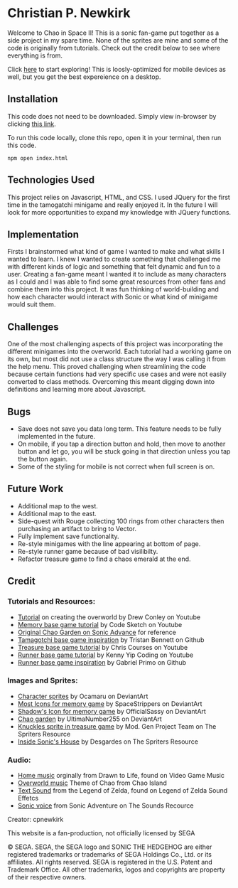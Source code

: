# Christian P. Newkirk

Welcome to Chao in Space II! This is a sonic fan-game put together as a side project in my spare time. None of the sprites are mine and some of the code is originally from tutorials. Check out the credit below to see where everything is from.

Click [here](https://cpnewkirk.github.io/myGame/) to start exploring! This is loosly-optimized for mobile devices as well, but you get the best expereience on a desktop.

## Installation

This code does not need to be downloaded. Simply view in-browser by clicking [this link](https://cpnewkirk.github.io/myGame/).

To run this code locally, clone this repo, open it in your terminal, then run this code.

```
npm open index.html
```

## Technologies Used

This project relies on Javascript, HTML, and CSS. I used JQuery for the first time in the tamogatchi minigame and really enjoyed it. In the future I will look for more opportunities to expand my knowledge with JQuery functions.

## Implementation

Firsts I brainstormed what kind of game I wanted to make and what skills I wanted to learn. I knew I wanted to create something that challenged me with different kinds of logic and something that felt dynamic and fun to a user. Creating a fan-game meant I wanted it to include as many characters as I could and I was able to find some great resources from other fans and combine them into this project. It was fun thinking of world-building and how each character would interact with Sonic or what kind of minigame would suit them.

## Challenges

One of the most challenging aspects of this project was incorporating the different minigames into the overworld. Each tutorial had a working game on its own, but most did not use a class structure the way I was calling it from the help menu. This proved challenging when streamlining the code because certain functions had very specific use cases and were not easily converted to class methods. Overcoming this meant digging down into definitions and learning more about Javascript.

## Bugs

- Save does not save you data long term. This feature needs to be fully implemented in the future.
- On mobile, if you tap a direction button and hold, then move to another button and let go, you will be stuck going in that direction unless you tap the button again.
- Some of the styling for mobile is not correct when full screen is on.

## Future Work

- Additional map to the west.
- Additional map to the east.
- Side-quest with Rouge collecting 100 rings from other characters then purchasing an artifact to bring to Vector.
- Fully implement save functionality.
- Re-style minigames with the line appearing at bottom of page.
- Re-style runner game because of bad visilibilty.
- Refactor treasure game to find a chaos emerald at the end.

## Credit

### Tutorials and Resources:

- [Tutorial](https://www.youtube.com/watch?v=Lq_VQcrEfEQ&list=PLcjhmZ8oLT0r9dSiIK6RB_PuBWlG1KSq_&index=26) on creating the overworld by Drew Conley on Youtube
- [Memory base game tutorial](https://www.youtube.com/watch?v=NGtx3EBlpNE&list=PLLX1I3KXZ-YH-woTgiCfONMya39-Ty8qw&index=12) by Code Sketch on Youtube
- [Original Chao Garden on Sonic Advance](https://www.youtube.com/watch?v=OKg0yriltiw) for reference
- [Tamagotchi base game inspiration](https://github.com/tr-stan/tamagotchi-pet/tree/master) by Tristan Bennett on Github
- [Treasure base game tutorial](https://www.youtube.com/watch?v=Lcdc2v-9PjA) by Chris Courses on Youtube
- [Runner base game tutorial](https://www.youtube.com/watch?v=lgck-txzp9o) by Kenny Yip Coding on Youtube
- [Runner base game inspiration](https://github.com/PlopesK/Sonic-R?tab=readme-ov-file) by Gabriel Primo on Github

### Images and Sprites:

- [Character sprites](https://www.deviantart.com/ocamaru/gallery/50206420/sonic-charsets) by Ocamaru on DeviantArt
- [Most Icons for memory game](https://www.deviantart.com/officialsassy/art/Tails-head-Logo-836672536) by SpaceStrippers on DeviantArt
- [Shadow's Icon for memory game](https://www.deviantart.com/spacestrippers/art/Shadow-Logo-free-icon-315230198) by OfficialSassy on DeviantArt
- [Chao garden](https://www.deviantart.com/ultimanumber255/art/Tiny-Chao-Garden-Spritesheet-792348615) by UltimaNumber255 on DeviantArt
- [Knuckles sprite in treasure game](https://www.spriters-resource.com/custom_edited/sonicthehedgehogcustoms/sheet/77456/) by Mod. Gen Project Team on The Spriters Resource
- [Inside Sonic's House](https://www.spriters-resource.com/fullview/17384/) by Desgardes on The Spriters Resource 

### Audio:

- [Home music](https://downloads.khinsider.com/game-soundtracks/album/drawn-to-life-nintendo-ds/65_Village.mp3) orginally from Drawn to Life, found on Video Game Music
- [Overworld music](https://chao-island.com/media/music) Theme of Chao from Chao Island
- [Text Sound](https://noproblo.dayjo.org/ZeldaSounds/QuickSearch.php?q=text&sa=Search+%28under+construction%29) from the Legend of Zelda, found on Legend of Zelda Sound Effetcs
- [Sonic voice](https://www.sounds-resource.com/gamecube/sadx/sound/1757/) from Sonic Adventure on The Sounds Recource

Creator: cpnewkirk

This website is a fan-production, not officially licensed by SEGA

© SEGA. SEGA, the SEGA logo and SONIC THE HEDGEHOG are either registered trademarks or trademarks of SEGA Holdings Co., Ltd. or its affiliates. All rights reserved. SEGA is registered in the U.S. Patent and Trademark Office. All other trademarks, logos and copyrights are property of their respective owners.
